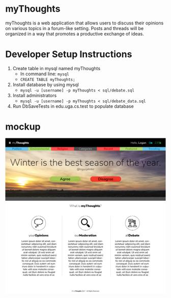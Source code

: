 # myThoughts
myThoughts is a web application that allows users to discuss their opinions on various topics in a forum-like setting. Posts and threads will be organized in a way that promotes a productive exchange of ideas.

# Developer Setup Instructions
1. Create table in mysql named myThoughts
    - In command line: `mysql`
    - `CREATE TABLE myThoughts;`
2. Install database by using mysql
    - `mysql -u [username] -p myThoughts < sql/debate.sql`
3. Install administrators
    - `mysql -u [username] -p myThoughts < sql/debate_data.sql`
4. Run DbSaveTests in edu.uga.cs.test to populate database

# mockup
![mockup](https://raw.githubusercontent.com/loganjahnke/myThoughts/master/mockups/myThoughtsMockup-01.png?token=AI62QDWMAJSXujtTl9oZcPNj5tea08Geks5Y5UgJwA%3D%3D)